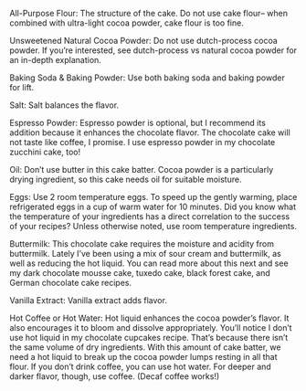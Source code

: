 All-Purpose Flour:   The structure of the cake. Do not use cake flour– when combined with ultra-light cocoa powder, cake flour is too fine.

Unsweetened Natural Cocoa Powder:  Do not use dutch-process cocoa powder. If you’re interested, see dutch-process vs natural cocoa powder for an in-depth explanation.

Baking Soda & Baking Powder:   Use both baking soda and baking powder for lift.

Salt:  Salt balances the flavor.

Espresso Powder:   Espresso powder is optional, but I recommend its addition because it enhances the chocolate flavor. The chocolate cake will not taste like coffee, I promise. I use espresso powder in my chocolate zucchini cake, too!

Oil:  Don’t use butter in this cake batter. Cocoa powder is a particularly drying ingredient, so this cake needs oil for suitable moisture.

Eggs:  Use 2 room temperature eggs. To speed up the gently warming, place refrigerated eggs in a cup of warm water for 10 minutes. Did you know what the temperature of your ingredients has a direct correlation to the success of your recipes? Unless otherwise noted, use room temperature ingredients.

Buttermilk:  This chocolate cake requires the moisture and acidity from buttermilk. Lately I’ve been using a mix of sour cream and buttermilk, as well as reducing the hot liquid.
You can read more about this next and see my dark chocolate mousse cake, tuxedo cake, black forest cake, and German chocolate cake recipes.

Vanilla Extract:  Vanilla extract adds flavor.

Hot Coffee or Hot Water:   Hot liquid enhances the cocoa powder’s flavor. It also encourages it to bloom and dissolve appropriately. You’ll notice I don’t use hot liquid in my chocolate cupcakes recipe. That’s because there isn’t the same volume of dry ingredients. With this amount of cake batter, we need a hot liquid to break up the cocoa powder lumps resting in all that flour. If you don’t drink coffee, you can use hot water. For deeper and darker flavor, though, use coffee. (Decaf coffee works!) 
